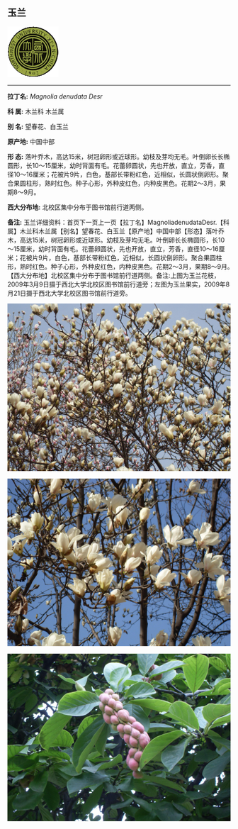 ## 玉兰

![西北大学校园网络植物志](JPG/nwu.gif)

---

**拉丁名:**  _Magnolia denudata Desr_

**科 属:** 木兰科 木兰属

**别 名:** 望春花、白玉兰

**原产地:** 中国中部

**形  态:** 落叶乔木，高达15米，树冠卵形或近球形。幼枝及芽均无毛。叶倒卵长长椭圆形，长10～15厘米，幼时背面有毛。花蕾卵圆状，先也开放，直立，芳香，直径10～16厘米；花被片9片，白色，基部长带粉红色，近相似，长圆状倒卵形。聚合果圆柱形，熟时红色。种子心形，外种皮红色，内种皮黑色。花期2～3月，果期8～9月。　　　

**西大分布地:** 北校区集中分布于图书馆前行道两侧。

**备注:** 玉兰详细资料：首页下一页上一页【拉丁名】MagnoliadenudataDesr.【科属】木兰科木兰属【别名】望春花、白玉兰【原产地】中国中部【形态】落叶乔木，高达15米，树冠卵形或近球形。幼枝及芽均无毛。叶倒卵长长椭圆形，长10～15厘米，幼时背面有毛。花蕾卵圆状，先也开放，直立，芳香，直径10～16厘米；花被片9片，白色，基部长带粉红色，近相似，长圆状倒卵形。聚合果圆柱形，熟时红色。种子心形，外种皮红色，内种皮黑色。花期2～3月，果期8～9月。　　　【西大分布地】北校区集中分布于图书馆前行道两侧。备注:上图为玉兰花枝，2009年3月9日摄于西北大学北校区图书馆前行道旁；左图为玉兰果实，2009年8月21日摄于西北大学北校区图书馆前行道旁。

![玉兰](JPG/玉兰1.JPG) 

![玉兰](JPG/玉兰2.JPG) 

![玉兰](JPG/玉兰果实.JPG) 

